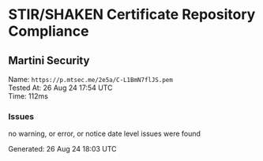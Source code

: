 # STIR/SHAKEN Certificate Repository Compliance

## Martini Security

Name: `https://p.mtsec.me/2e5a/C-L1BmN7flJS.pem`\
Tested At: 26 Aug 24 17:54 UTC\
Time: 112ms

### Issues

no warning, or error, or notice date level issues were found

Generated: 26 Aug 24 18:03 UTC